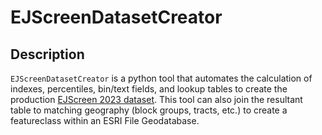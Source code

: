 # EJScreenDatasetCreator

## Description
`EJScreenDatasetCreator` is a python tool that automates the calculation of indexes, percentiles, bin/text fields, and lookup tables to create the production [EJScreen 2023 dataset](https://www.epa.gov/ejscreen/download-ejscreen-data). This tool can also join the resultant table to matching geography (block groups, tracts, etc.) to create a featureclass within an ESRI File Geodatabase.



